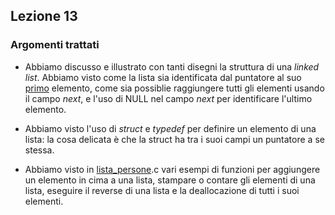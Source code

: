 Lezione 13
----------

### Argomenti trattati

-   Abbiamo discusso e illustrato con tanti disegni la struttura di una *linked list*. Abbiamo visto come la lista sia identificata dal puntatore al suo [primo](https://www.dir.uniupo.it/mod/resource/view.php?id=163435 "primo") elemento, come sia possiblie raggiungere tutti gli elementi usando il campo *next*, e l'uso di NULL nel campo *next* per identificare l'ultimo elemento.

-   Abbiamo visto l'uso di *struct* e *typedef* per definire un elemento di una lista: la cosa delicata è che la struct ha tra i suoi campi un puntatore a se stessa.

-   Abbiamo visto in [lista_persone](https://www.dir.uniupo.it/mod/resource/view.php?id=166353 "lista_persone").c vari esempi di funzioni per aggiungere un elemento in cima a una lista, stampare o contare gli elementi di una lista, eseguire il reverse di una lista e la deallocazione di tutti i suoi elementi.
